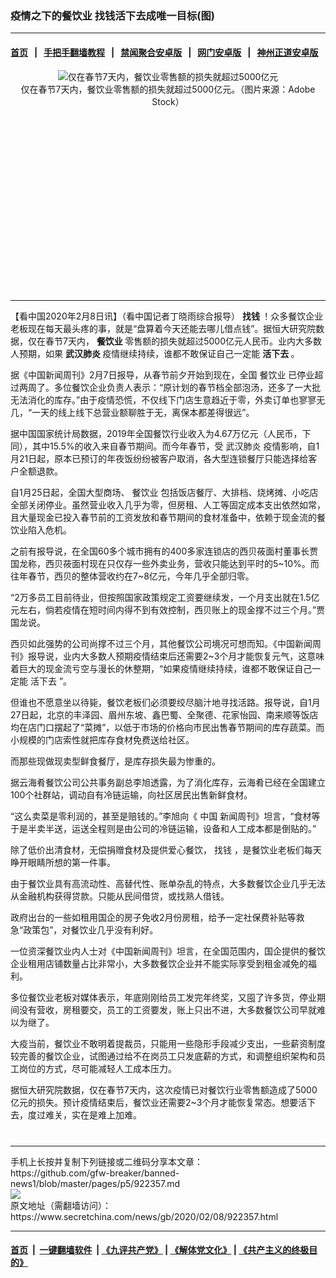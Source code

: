 ### 疫情之下的餐饮业 找钱活下去成唯一目标(图)
------------------------

#### [首页](https://github.com/gfw-breaker/banned-news1/blob/master/README.md) &nbsp;&nbsp;|&nbsp;&nbsp; [手把手翻墙教程](https://github.com/gfw-breaker/guides/wiki) &nbsp;&nbsp;|&nbsp;&nbsp; [禁闻聚合安卓版](https://github.com/gfw-breaker/bn-android) &nbsp;&nbsp;|&nbsp;&nbsp; [网门安卓版](https://github.com/oGate2/oGate) &nbsp;&nbsp;|&nbsp;&nbsp; [神州正道安卓版](https://github.com/SzzdOgate/update) 



<div class="article_right" style="fone-color:#000">
 <p style="text-align: center;">
  <img alt="仅在春节7天内，餐饮业零售额的损失就超过5000亿元" src="https://img3.secretchina.com/pic/2020/2-8/p2622762a133893974-ss.jpg"/>
  <br>
   仅在春节7天内，餐饮业零售额的损失就超过5000亿元。（图片来源：Adobe Stock）
   <span id="hideid" name="hideid" style="color:red;display:none;">
    <span href="https://www.secretchina.com">
    </span>
   </span>
  </br>
 </p>
 <div id="txt-mid1-t21-2017">
  <ins class="adsbygoogle" data-ad-client="ca-pub-1276641434651360" data-ad-slot="2451032099" style="display:inline-block;width:336px;height:280px">
  </ins>
  

---


  </div>
 </div>
 <p>
  【看中国2020年2月8日讯】（看中国记者丁晓雨综合报导）
  <strong>
   找钱
  </strong>
  ！众多餐饮企业老板现在每天最头疼的事，就是“盘算着今天还能去哪儿借点钱”。据恒大研究院数据，仅在春节7天内，
  <strong>
   餐饮业
  </strong>
  零售额的损失就超过5000亿元人民币。业内大多数人预期，如果
  <strong>
   <span href="https://www.secretchina.com/news/gb/tag/武汉肺炎" target="_blank">
    武汉肺炎
   </span>
  </strong>
  疫情继续持续，谁都不敢保证自己一定能
  <strong>
   活下去
  </strong>
  。
  <span id="hideid" name="hideid" style="color:red;display:none;">
   <span href="https://www.secretchina.com">
   </span>
  </span>
 </p>
 <p>
  据《中国新闻周刊》2月7日报导，从春节前夕开始到现在，全国
  <span href="https://zh.wikipedia.org/wiki/飲食業" target="_blank">
   餐饮业
  </span>
  已停业超过两周了。多位餐饮企业负责人表示：“原计划的春节档全部泡汤，还多了一大批无法消化的库存。”由于疫情恐慌，不仅线下门店生意趋近于零，外卖订单也寥寥无几，“一天的线上线下总营业额聊胜于无，离保本都差得很远”。
 </p>
 <p>
  据中国国家统计局数据，2019年全国餐饮行业收入为4.67万亿元（人民币，下同），其中15.5%的收入来自春节期间。而今年春节，受
  <span href="https://zh.wikipedia.org/wiki/2019新型冠狀病毒疫情" target="_blank">
   武汉肺炎
  </span>
  疫情影响，自1月21日起，原本已预订的年夜饭纷纷被客户取消，各大型连锁餐厅只能选择给客户全额退款。
 </p>
 <p>
  自1月25日起，全国大型商场、
  <span href="https://www.secretchina.com/news/gb/tag/餐饮业" target="_blank">
   餐饮业
  </span>
  包括饭店餐厅、大排档、烧烤摊、小吃店全部关闭停业。虽然营业收入几乎为零，但房租、人工等固定成本支出依然如常，且大量现金已投入春节前的工资发放和春节期间的食材准备中，依赖于现金流的餐饮业陷入危机。
 </p>
 <p>
  之前有报导说，在全国60多个城市拥有的400多家连锁店的西贝莜面村董事长贾国龙称，西贝莜面村现在只仅存一些外卖业务，营收只能达到平时的5~10%。而往年春节，西贝的整体营收约在7~8亿元，今年几乎全部归零。
 </p>
 <p>
  “2万多员工目前待业，但按照国家政策规定工资要继续发，一个月支出就在1.5亿元左右，倘若疫情在短时间内得不到有效控制，西贝账上的现金撑不过三个月。”贾国龙说。
 </p>
 <p>
  西贝如此强势的公司尚撑不过三个月，其他餐饮公司境况可想而知。《中国新闻周刊》报导说，业内大多数人预期疫情结束后还需要2~3个月才能恢复元气，这意味着巨大的现金流亏空与漫长的休整期，“如果疫情继续持续，谁都不敢保证自己一定能
  <span href="https://www.secretchina.com/news/gb/tag/活下去" target="_blank">
   活下去
  </span>
  ”。
 </p>
 <p>
  但谁也不愿意坐以待毙，餐饮老板们必须要绞尽脑汁地寻找活路。报导说，自1月27日起，北京的丰泽园、眉州东坡、鑫巴蜀、全聚德、花家怡园、南来顺等饭店均在店门口摆起了“菜摊”，以低于市场的价格向市民出售春节期间的库存蔬菜。而小规模的门店索性就把库存食材免费送给社区。
 </p>
 <p>
  而那些现做现卖型鲜食餐厅，是库存损失最为惨重的。
 </p>
 <p>
  据云海肴餐饮公司公共事务副总李旭透露，为了消化库存，云海肴已经在全国建立100个社群站，调动自有冷链运输，向社区居民出售新鲜食材。
 </p>
 <p>
  “这么卖菜是零利润的，甚至是赔钱的。”李旭向《
  <span href="https://www.secretchina.com" target="_blank">
   中国
  </span>
  新闻周刊》坦言，“食材等于是半卖半送，运送全程则是由公司的冷链运输，设备和人工成本都是倒贴的。”
 </p>
 <p>
  除了低价出清食材，无偿捐赠食材及提供爱心餐饮，
  <span href="https://www.secretchina.com/news/gb/tag/找钱" target="_blank">
   找钱
  </span>
  ，是餐饮业老板们每天睁开眼睛所想的第一件事。
 </p>
 <p>
  由于餐饮业具有高流动性、高替代性、账单杂乱的特点，大多数餐饮企业几乎无法从金融机构获得贷款。只能从民间借贷，或找熟人借钱。
 </p>
 <p>
  政府出台的一些如租用国企的房子免收2月份房租，给予一定社保费补贴等救急“政策包”，对餐饮业几乎没有利好。
 </p>
 <p>
  一位资深餐饮业内人士对《中国新闻周刊》坦言，在全国范围内，国企提供的餐饮企业租用店铺数量占比非常小，大多数餐饮企业并不能实际享受到租金减免的福利。
 </p>
 <p>
  多位餐饮业老板对媒体表示，年底刚刚给员工发完年终奖，又囤了许多货，停业期间没有营收，房租要交，员工的工资要发，账上只出不进，大多数餐饮公司早就难以为继了。
 </p>
 <p>
  大疫当前，餐饮业不敢明着提裁员，只能用一些隐形手段减少支出，一些薪资制度较完善的餐饮企业，试图通过给不在岗员工只发底薪的方式，和调整组织架构和员工岗位的方式，尽可能减轻人工成本压力。
 </p>
 <p>
  据恒大研究院数据，仅在春节7天内，这次疫情已对餐饮行业零售额造成了5000亿元的损失。预计疫情结束后，餐饮业还需要2~3个月才能恢复常态。想要活下去，度过难关，实在是难上加难。
  <center>
   <div>
    <div id="txt-mid2-t22-2017" style="display: block;  max-height: 351px;  overflow: hidden;">
     <div id="SC-21xxx">
     </div>
     <ins class="adsbygoogle" data-ad-client="ca-pub-1276641434651360" data-ad-format="auto" data-ad-slot="4301710469" data-full-width-responsive="true" style="display:block">
     </ins>
    </div>
   </div>
  </center>
  <div style="padding-top:12px;">
  </div>
 </p>
</div>

<hr/>
手机上长按并复制下列链接或二维码分享本文章：<br/>
https://github.com/gfw-breaker/banned-news1/blob/master/pages/p5/922357.md <br/>
<a href='https://github.com/gfw-breaker/banned-news1/blob/master/pages/p5/922357.md'><img src='https://github.com/gfw-breaker/banned-news1/blob/master/pages/p5/922357.md.png'/></a> <br/>
原文地址（需翻墙访问）：https://www.secretchina.com/news/gb/2020/02/08/922357.html


------------------------
#### [首页](https://github.com/gfw-breaker/banned-news1/blob/master/README.md) &nbsp;|&nbsp; [一键翻墙软件](https://github.com/gfw-breaker/nogfw/blob/master/README.md) &nbsp;| [《九评共产党》](https://github.com/gfw-breaker/9ping.md/blob/master/README.md#九评之一评共产党是什么) | [《解体党文化》](https://github.com/gfw-breaker/jtdwh.md/blob/master/README.md) | [《共产主义的终极目的》](https://github.com/gfw-breaker/gczydzjmd.md/blob/master/README.md)


<img src='http://gfw-breaker.win/banned-news/pages/p5/922357.md' width='0px' height='0px'/>